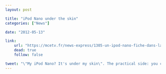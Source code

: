 ```yaml
---
layout: post

title: "iPod Nano under the skin"
categories: ["News"]

date: "2012-05-13"

link:
    url: "https://mcetv.fr/news-express/1305-un-ipod-nano-fiche-dans-la-peau"
    dead: true
    follow: false

tweet: "\"My iPod Nano? It's under my skin\". The practical side: you cannot lose it!"
---
```

